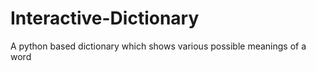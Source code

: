 # Interactive-Dictionary
A python based dictionary which shows various possible meanings of a word 
